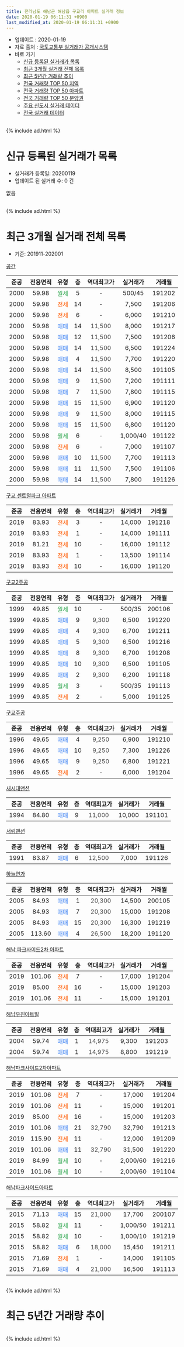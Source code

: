 ```yaml
---
title: 전라남도 해남군 해남읍 구교리 아파트 실거래 정보
date: 2020-01-19 06:11:31 +0900
last_modified_at: 2020-01-19 06:11:31 +0900
---
```


* 업데이트 : 2020-01-19
* 자료 출처 : [국토교통부 실거래가 공개시스템](http://rt.molit.go.kr)
* 바로 가기
    * [신규 등록된 실거래가 목록](#신규-등록된-실거래가-목록)
    * [최근 3개월 실거래 전체 목록](#최근-3개월-실거래-전체-목록)
    * [최근 5년간 거래량 추이](#최근-5년간-거래량-추이)
    * [전국 거래량 TOP 50 지역](https://apt-info.github.io/apt-trade-info/최근-3개월-전국에서-가장-거래가-많이-발생한-지역)
    * [전국 거래량 TOP 50 아파트](https://apt-info.github.io/apt-trade-info/최근-3개월-전국에서-가장-거래가-많이-발생한-아파트)
    * [전국 거래량 TOP 50 분양권](https://apt-info.github.io/apt-trade-info/최근-3개월-전국에서-가장-거래가-많이-발생한-분양권)
    * [주요 신도시 실거래 데이터](https://apt-info.github.io/apt-trade-info/주요-신도시)
    * [전국 실거래 데이터](https://apt-info.github.io/apt-trade-info/전국)
<br>
{% include ad.html %}
<br>

# 신규 등록된 실거래가 목록
* 실거래가 등록일: 20200119
* 업데이트 된 실거래 수: 0 건

없음

<br>
{% include ad.html %}
<br>

# 최근 3개월 실거래 전체 목록
* 기준: 201911-202001


[공간](https://search.naver.com/search.naver?query=%EC%A0%84%EB%9D%BC%EB%82%A8%EB%8F%84+%ED%95%B4%EB%82%A8%EA%B5%B0+%ED%95%B4%EB%82%A8%EC%9D%8D+%EA%B5%AC%EA%B5%90%EB%A6%AC+%EA%B3%B5%EA%B0%84)

|준공|전용면적|유형|층|역대최고가|실거래가|거래월|
|:---:|:---:|:---:|:---:|:---:|:---:|:---:|
|2000|59.98|<span style="color:#34a853">월세</span>|5|<span style="color:#444444">-</span>|500/45|191202|
|2000|59.98|<span style="color:#ff5a00">전세</span>|14|<span style="color:#444444">-</span>|7,500|191206|
|2000|59.98|<span style="color:#ff5a00">전세</span>|6|<span style="color:#444444">-</span>|6,000|191210|
|2000|59.98|<span style="color:#4285f3">매매</span>|14|<span style="color:#444444">11,500</span>|8,000|191217|
|2000|59.98|<span style="color:#4285f3">매매</span>|12|<span style="color:#444444">11,500</span>|7,500|191206|
|2000|59.98|<span style="color:#4285f3">매매</span>|14|<span style="color:#444444">11,500</span>|6,500|191224|
|2000|59.98|<span style="color:#4285f3">매매</span>|4|<span style="color:#444444">11,500</span>|7,700|191220|
|2000|59.98|<span style="color:#4285f3">매매</span>|14|<span style="color:#444444">11,500</span>|8,500|191105|
|2000|59.98|<span style="color:#4285f3">매매</span>|9|<span style="color:#444444">11,500</span>|7,200|191111|
|2000|59.98|<span style="color:#4285f3">매매</span>|7|<span style="color:#444444">11,500</span>|7,800|191115|
|2000|59.98|<span style="color:#4285f3">매매</span>|15|<span style="color:#444444">11,500</span>|6,900|191120|
|2000|59.98|<span style="color:#4285f3">매매</span>|9|<span style="color:#444444">11,500</span>|8,000|191115|
|2000|59.98|<span style="color:#4285f3">매매</span>|15|<span style="color:#444444">11,500</span>|6,800|191120|
|2000|59.98|<span style="color:#34a853">월세</span>|6|<span style="color:#444444">-</span>|1,000/40|191122|
|2000|59.98|<span style="color:#ff5a00">전세</span>|6|<span style="color:#444444">-</span>|7,000|191107|
|2000|59.98|<span style="color:#4285f3">매매</span>|10|<span style="color:#444444">11,500</span>|7,700|191113|
|2000|59.98|<span style="color:#4285f3">매매</span>|11|<span style="color:#444444">11,500</span>|7,500|191106|
|2000|59.98|<span style="color:#4285f3">매매</span>|14|<span style="color:#444444">11,500</span>|7,800|191126|

[구교 센트럴파크 아파트](https://search.naver.com/search.naver?query=%EC%A0%84%EB%9D%BC%EB%82%A8%EB%8F%84+%ED%95%B4%EB%82%A8%EA%B5%B0+%ED%95%B4%EB%82%A8%EC%9D%8D+%EA%B5%AC%EA%B5%90%EB%A6%AC+%EA%B5%AC%EA%B5%90+%EC%84%BC%ED%8A%B8%EB%9F%B4%ED%8C%8C%ED%81%AC+%EC%95%84%ED%8C%8C%ED%8A%B8)

|준공|전용면적|유형|층|역대최고가|실거래가|거래월|
|:---:|:---:|:---:|:---:|:---:|:---:|:---:|
|2019|83.93|<span style="color:#ff5a00">전세</span>|3|<span style="color:#444444">-</span>|14,000|191218|
|2019|83.93|<span style="color:#ff5a00">전세</span>|1|<span style="color:#444444">-</span>|14,000|191111|
|2019|81.21|<span style="color:#ff5a00">전세</span>|10|<span style="color:#444444">-</span>|16,000|191112|
|2019|83.93|<span style="color:#ff5a00">전세</span>|1|<span style="color:#444444">-</span>|13,500|191114|
|2019|83.93|<span style="color:#ff5a00">전세</span>|10|<span style="color:#444444">-</span>|16,000|191120|

[구교2주공](https://search.naver.com/search.naver?query=%EC%A0%84%EB%9D%BC%EB%82%A8%EB%8F%84+%ED%95%B4%EB%82%A8%EA%B5%B0+%ED%95%B4%EB%82%A8%EC%9D%8D+%EA%B5%AC%EA%B5%90%EB%A6%AC+%EA%B5%AC%EA%B5%902%EC%A3%BC%EA%B3%B5)

|준공|전용면적|유형|층|역대최고가|실거래가|거래월|
|:---:|:---:|:---:|:---:|:---:|:---:|:---:|
|1999|49.85|<span style="color:#34a853">월세</span>|10|<span style="color:#444444">-</span>|500/35|200106|
|1999|49.85|<span style="color:#4285f3">매매</span>|9|<span style="color:#444444">9,300</span>|6,500|191220|
|1999|49.85|<span style="color:#4285f3">매매</span>|4|<span style="color:#444444">9,300</span>|6,700|191211|
|1999|49.85|<span style="color:#4285f3">매매</span>|5|<span style="color:#444444">9,300</span>|6,500|191216|
|1999|49.85|<span style="color:#4285f3">매매</span>|8|<span style="color:#444444">9,300</span>|6,700|191208|
|1999|49.85|<span style="color:#4285f3">매매</span>|10|<span style="color:#444444">9,300</span>|6,500|191105|
|1999|49.85|<span style="color:#4285f3">매매</span>|2|<span style="color:#444444">9,300</span>|6,200|191118|
|1999|49.85|<span style="color:#34a853">월세</span>|3|<span style="color:#444444">-</span>|500/35|191113|
|1999|49.85|<span style="color:#ff5a00">전세</span>|2|<span style="color:#444444">-</span>|5,000|191125|

[구교주공](https://search.naver.com/search.naver?query=%EC%A0%84%EB%9D%BC%EB%82%A8%EB%8F%84+%ED%95%B4%EB%82%A8%EA%B5%B0+%ED%95%B4%EB%82%A8%EC%9D%8D+%EA%B5%AC%EA%B5%90%EB%A6%AC+%EA%B5%AC%EA%B5%90%EC%A3%BC%EA%B3%B5)

|준공|전용면적|유형|층|역대최고가|실거래가|거래월|
|:---:|:---:|:---:|:---:|:---:|:---:|:---:|
|1996|49.65|<span style="color:#4285f3">매매</span>|4|<span style="color:#444444">9,250</span>|6,900|191210|
|1996|49.65|<span style="color:#4285f3">매매</span>|10|<span style="color:#444444">9,250</span>|7,300|191226|
|1996|49.65|<span style="color:#4285f3">매매</span>|9|<span style="color:#444444">9,250</span>|6,800|191221|
|1996|49.65|<span style="color:#ff5a00">전세</span>|2|<span style="color:#444444">-</span>|6,000|191204|

[새시대맨션](https://search.naver.com/search.naver?query=%EC%A0%84%EB%9D%BC%EB%82%A8%EB%8F%84+%ED%95%B4%EB%82%A8%EA%B5%B0+%ED%95%B4%EB%82%A8%EC%9D%8D+%EA%B5%AC%EA%B5%90%EB%A6%AC+%EC%83%88%EC%8B%9C%EB%8C%80%EB%A7%A8%EC%85%98)

|준공|전용면적|유형|층|역대최고가|실거래가|거래월|
|:---:|:---:|:---:|:---:|:---:|:---:|:---:|
|1994|84.80|<span style="color:#4285f3">매매</span>|9|<span style="color:#444444">11,000</span>|10,000|191101|

[서림맨션](https://search.naver.com/search.naver?query=%EC%A0%84%EB%9D%BC%EB%82%A8%EB%8F%84+%ED%95%B4%EB%82%A8%EA%B5%B0+%ED%95%B4%EB%82%A8%EC%9D%8D+%EA%B5%AC%EA%B5%90%EB%A6%AC+%EC%84%9C%EB%A6%BC%EB%A7%A8%EC%85%98)

|준공|전용면적|유형|층|역대최고가|실거래가|거래월|
|:---:|:---:|:---:|:---:|:---:|:---:|:---:|
|1991|83.87|<span style="color:#4285f3">매매</span>|6|<span style="color:#444444">12,500</span>|7,000|191126|

[하늘연가](https://search.naver.com/search.naver?query=%EC%A0%84%EB%9D%BC%EB%82%A8%EB%8F%84+%ED%95%B4%EB%82%A8%EA%B5%B0+%ED%95%B4%EB%82%A8%EC%9D%8D+%EA%B5%AC%EA%B5%90%EB%A6%AC+%ED%95%98%EB%8A%98%EC%97%B0%EA%B0%80)

|준공|전용면적|유형|층|역대최고가|실거래가|거래월|
|:---:|:---:|:---:|:---:|:---:|:---:|:---:|
|2005|84.93|<span style="color:#4285f3">매매</span>|1|<span style="color:#444444">20,300</span>|14,500|200105|
|2005|84.93|<span style="color:#4285f3">매매</span>|7|<span style="color:#444444">20,300</span>|15,000|191208|
|2005|84.93|<span style="color:#4285f3">매매</span>|15|<span style="color:#444444">20,300</span>|16,300|191219|
|2005|113.60|<span style="color:#4285f3">매매</span>|4|<span style="color:#444444">26,500</span>|18,200|191120|


<script async src="//pagead2.googlesyndication.com/pagead/js/adsbygoogle.js"></script>
<!-- 기본 -->
<ins class="adsbygoogle"
     style="display:block"
     data-ad-client="ca-pub-1142216861245946"
     data-ad-slot="4805727019"
     data-ad-format="auto"
     data-full-width-responsive="true"></ins>
<script>
(adsbygoogle = window.adsbygoogle || []).push({});
</script>


[해남 파크사이드2차 아파트](https://search.naver.com/search.naver?query=%EC%A0%84%EB%9D%BC%EB%82%A8%EB%8F%84+%ED%95%B4%EB%82%A8%EA%B5%B0+%ED%95%B4%EB%82%A8%EC%9D%8D+%EA%B5%AC%EA%B5%90%EB%A6%AC+%ED%95%B4%EB%82%A8+%ED%8C%8C%ED%81%AC%EC%82%AC%EC%9D%B4%EB%93%9C2%EC%B0%A8+%EC%95%84%ED%8C%8C%ED%8A%B8)

|준공|전용면적|유형|층|역대최고가|실거래가|거래월|
|:---:|:---:|:---:|:---:|:---:|:---:|:---:|
|2019|101.06|<span style="color:#ff5a00">전세</span>|7|<span style="color:#444444">-</span>|17,000|191204|
|2019|85.00|<span style="color:#ff5a00">전세</span>|16|<span style="color:#444444">-</span>|15,000|191203|
|2019|101.06|<span style="color:#ff5a00">전세</span>|11|<span style="color:#444444">-</span>|15,000|191201|

[해남우진아트빌](https://search.naver.com/search.naver?query=%EC%A0%84%EB%9D%BC%EB%82%A8%EB%8F%84+%ED%95%B4%EB%82%A8%EA%B5%B0+%ED%95%B4%EB%82%A8%EC%9D%8D+%EA%B5%AC%EA%B5%90%EB%A6%AC+%ED%95%B4%EB%82%A8%EC%9A%B0%EC%A7%84%EC%95%84%ED%8A%B8%EB%B9%8C)

|준공|전용면적|유형|층|역대최고가|실거래가|거래월|
|:---:|:---:|:---:|:---:|:---:|:---:|:---:|
|2004|59.74|<span style="color:#4285f3">매매</span>|1|<span style="color:#444444">14,975</span>|9,300|191203|
|2004|59.74|<span style="color:#4285f3">매매</span>|1|<span style="color:#444444">14,975</span>|8,800|191219|

[해남파크사이드2차아파트](https://search.naver.com/search.naver?query=%EC%A0%84%EB%9D%BC%EB%82%A8%EB%8F%84+%ED%95%B4%EB%82%A8%EA%B5%B0+%ED%95%B4%EB%82%A8%EC%9D%8D+%EA%B5%AC%EA%B5%90%EB%A6%AC+%ED%95%B4%EB%82%A8%ED%8C%8C%ED%81%AC%EC%82%AC%EC%9D%B4%EB%93%9C2%EC%B0%A8%EC%95%84%ED%8C%8C%ED%8A%B8)

|준공|전용면적|유형|층|역대최고가|실거래가|거래월|
|:---:|:---:|:---:|:---:|:---:|:---:|:---:|
|2019|101.06|<span style="color:#ff5a00">전세</span>|7|<span style="color:#444444">-</span>|17,000|191204|
|2019|101.06|<span style="color:#ff5a00">전세</span>|11|<span style="color:#444444">-</span>|15,000|191201|
|2019|85.00|<span style="color:#ff5a00">전세</span>|16|<span style="color:#444444">-</span>|15,000|191203|
|2019|101.06|<span style="color:#4285f3">매매</span>|21|<span style="color:#444444">32,790</span>|32,790|191213|
|2019|115.90|<span style="color:#ff5a00">전세</span>|11|<span style="color:#444444">-</span>|12,000|191209|
|2019|101.06|<span style="color:#4285f3">매매</span>|11|<span style="color:#444444">32,790</span>|31,500|191220|
|2019|84.99|<span style="color:#34a853">월세</span>|10|<span style="color:#444444">-</span>|2,000/60|191216|
|2019|101.06|<span style="color:#34a853">월세</span>|10|<span style="color:#444444">-</span>|2,000/60|191104|

[해남파크사이드아파트](https://search.naver.com/search.naver?query=%EC%A0%84%EB%9D%BC%EB%82%A8%EB%8F%84+%ED%95%B4%EB%82%A8%EA%B5%B0+%ED%95%B4%EB%82%A8%EC%9D%8D+%EA%B5%AC%EA%B5%90%EB%A6%AC+%ED%95%B4%EB%82%A8%ED%8C%8C%ED%81%AC%EC%82%AC%EC%9D%B4%EB%93%9C%EC%95%84%ED%8C%8C%ED%8A%B8)

|준공|전용면적|유형|층|역대최고가|실거래가|거래월|
|:---:|:---:|:---:|:---:|:---:|:---:|:---:|
|2015|71.13|<span style="color:#4285f3">매매</span>|15|<span style="color:#444444">21,000</span>|17,700|200107|
|2015|58.82|<span style="color:#34a853">월세</span>|11|<span style="color:#444444">-</span>|1,000/50|191211|
|2015|58.82|<span style="color:#34a853">월세</span>|10|<span style="color:#444444">-</span>|1,000/10|191219|
|2015|58.82|<span style="color:#4285f3">매매</span>|6|<span style="color:#444444">18,000</span>|15,450|191211|
|2015|71.69|<span style="color:#ff5a00">전세</span>|1|<span style="color:#444444">-</span>|14,000|191105|
|2015|71.69|<span style="color:#4285f3">매매</span>|4|<span style="color:#444444">21,000</span>|16,500|191113|


<br>
{% include ad.html %}
<br>

# 최근 5년간 거래량 추이


<div style="width:100%;">
    <canvas id="deal_progress" height="200"></canvas>
</div>

<script>
new Chart(document.getElementById("deal_progress"), {
    type: 'line',
    data: {
        labels: ['201501','201502','201503','201504','201505','201506','201507','201508','201509','201510','201511','201512','201601','201602','201603','201604','201605','201606','201607','201608','201609','201610','201611','201612','201701','201702','201703','201704','201705','201706','201707','201708','201709','201710','201711','201712','201801','201802','201803','201804','201805','201806','201807','201808','201809','201810','201811','201812','201901','201902','201903','201904','201905','201906','201907','201908','201909','201910','201911','201912','202001'],
        datasets: [{
            label: '매매',
            pointRadius: 1,
            data: [12, 7, 11, 11, 6, 11, 17, 16, 10, 13, 10, 14, 4, 8, 21, 12, 5, 8, 14, 6, 3, 7, 6, 7, 10, 12, 13, 8, 12, 8, 10, 10, 10, 11, 15, 10, 15, 13, 7, 11, 6, 12, 12, 8, 9, 11, 9, 6, 7, 8, 14, 11, 14, 13, 11, 23, 19, 17, 15, 18, 2],
            borderColor: "rgba(255, 201, 14, 1)",
            backgroundColor: "rgba(255, 201, 14, 0.5)",
            fill: false,
            lineTension: 0
        },{
            label: '전월세',
            pointRadius: 1,
            data: [1, 2, 2, 1, 0, 1, 4, 2, 5, 4, 2, 3, 6, 0, 4, 1, 4, 4, 4, 2, 3, 1, 2, 2, 1, 3, 2, 2, 1, 2, 1, 4, 0, 2, 2, 5, 2, 5, 1, 1, 4, 2, 1, 3, 1, 4, 1, 2, 6, 3, 5, 2, 3, 1, 6, 10, 42, 41, 10, 15, 1],
            borderColor: "rgba(0, 141, 185, 1)",
            backgroundColor: "rgba(0, 141, 185, 0.5)",
            fill: false,
            lineTension: 0
        }
        ]
    },
    options: {
        responsive: true,
        title: {
            display: false
        },
        tooltips: {
            mode: 'index',
            intersect: false
        },
        hover: {
            mode: 'nearest',
            intersect: true
        },
        scales: {
            xAxes: [{
                display: true,
                scaleLabel: {
                    display: true,
                    labelString: '년/월'
                }
            }],
            yAxes: [{
                display: true,
                ticks: {
                    suggestedMin: 0,
                },
                scaleLabel: {
                    display: true,
                    labelString: '실거래 수'
                }
            }]
        }
    }
});

</script>


<br>
{% include ad.html %}
<br>

